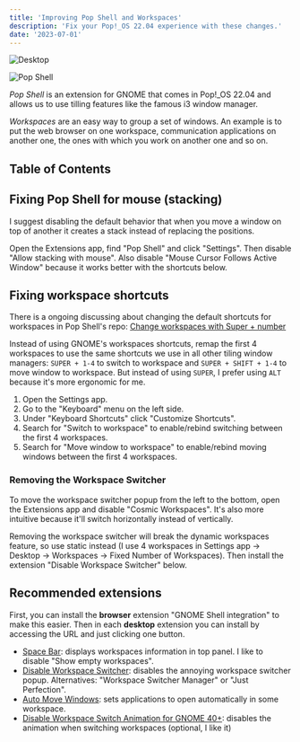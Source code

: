 ```yaml
---
title: 'Improving Pop Shell and Workspaces'
description: 'Fix your Pop!_OS 22.04 experience with these changes.'
date: '2023-07-01'
---
```


![Desktop](/images/improving-pop-shell-workspaces/desktop.jpg)

![Pop Shell](/images/improving-pop-shell-workspaces/pop-shell.jpg)

<dfn>Pop Shell</dfn> is an extension for GNOME that comes in Pop!_OS 22.04 and allows us to use tilling features like the famous i3 window manager.

<dfn>Workspaces</dfn> are an easy way to group a set of windows. An example is to put the web browser on one workspace, communication applications on another one, the ones with which you work on another one and so on.

## Table of Contents

## Fixing Pop Shell for mouse (stacking)

I suggest disabling the default behavior that when you move a window on top of another it creates a stack instead of replacing the positions.

Open the Extensions app, find "Pop Shell" and click "Settings". Then disable "Allow stacking with mouse". Also disable "Mouse Cursor Follows Active Window" because it works better with the shortcuts below.

## Fixing workspace shortcuts

There is a ongoing discussing about changing the default shortcuts for workspaces in Pop Shell's repo: [Change workspaces with Super + number](https://github.com/pop-os/shell/issues/142)

Instead of using GNOME's workspaces shortcuts, remap the first 4 workspaces to use the same shortcuts we use in all other tiling window managers: `SUPER + 1-4` to switch to workspace and `SUPER + SHIFT + 1-4` to move window to workspace. But instead of using `SUPER`, I prefer using `ALT` because it's more ergonomic for me.

1. Open the Settings app.
2. Go to the "Keyboard" menu on the left side.
3. Under "Keyboard Shortcuts" click "Customize Shortcuts".
4. Search for "Switch to workspace" to enable/rebind switching between the first 4 workspaces.
5. Search for "Move window to workspace" to enable/rebind moving windows between the first 4 workspaces.

### Removing the Workspace Switcher

To move the workspace switcher popup from the left to the bottom, open the Extensions app and disable "Cosmic Workspaces". It's also more intuitive because it'll switch horizontally instead of vertically.

Removing the workspace switcher will break the dynamic workspaces feature, so use static instead (I use 4 workspaces in Settings app -> Desktop -> Workspaces -> Fixed Number of Workspaces). Then install the extension "Disable Workspace Switcher" below.

## Recommended extensions

First, you can install the **browser** extension "GNOME Shell integration" to make this easier. Then in each **desktop** extension you can install by accessing the URL and just clicking one button.

- [Space Bar](https://extensions.gnome.org/extension/5090/space-bar/): displays workspaces information in top panel. I like to disable "Show empty workspaces".
- [Disable Workspace Switcher](https://extensions.gnome.org/extension/4980/disable-workspace-switcher/): disables the annoying workspace switcher popup. Alternatives: "Workspace Switcher Manager" or "Just Perfection".
- [Auto Move Windows](https://extensions.gnome.org/extension/16/auto-move-windows/): sets applications to open automatically in some workspace.
- [Disable Workspace Switch Animation for GNOME 40+](https://extensions.gnome.org/extension/4290/disable-workspace-switch-animation-for-gnome-40/): disables the animation when switching workspaces (optional, I like it)
